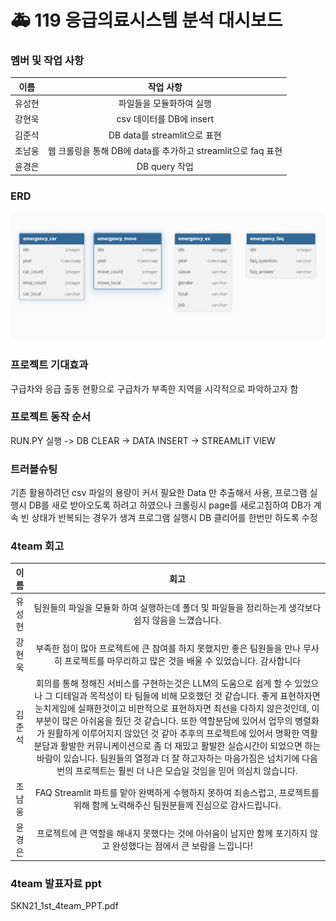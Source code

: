 # 🚑 119 응급의료시스템 분석 대시보드



### 멤버 및 작업 사항 

| 이름   | 작업 사항            |  
|:-----:|:---------------:|
| 유성현 | 파일들을 모듈화하여 실행| 
| 강현욱 | csv 데이터를 DB에 insert | 
| 김준석 | DB data를 streamlit으로 표현| 
| 조남웅 | 웹 크롤링을 통해 DB에 data를 추가하고 streamlit으로 faq 표현| 
| 윤경은 | DB query 작업  | 


### ERD
![ERD diagram](DATA/erd.png)


### 프로젝트 기대효과
구급차와 응급 출동 현황으로 구급차가 부족한 지역을 시각적으로 파악하고자 함 


### 프로젝트 동작 순서

RUN.PY 실행 -> DB CLEAR -> DATA INSERT -> STREAMLIT VIEW

### 트러블슈팅
기존 활용하려던 csv 파일의 용량이 커서 필요한 Data 만 추출해서 사용,
프로그램 실행시 DB를 새로 받아오도록 하려고 하였으나 크롤링시 page를 새로고침하여 DB가 계속 빈 상태가 반복되는
경우가 생겨 프로그램 실행시 DB 클리어를 한번만 하도록 수정

### 4team 회고

| 이름   | 회고            |  
|:-----:|:---------------:|
| 유성현 | 팀원들의 파일을 모듈화 하여 실행하는데 폴더 및 파일들을 정리하는게 생각보다 쉽지 않음을 느꼈습니다.| 
| 강현욱 | 부족한 점이 많아 프로젝트에 큰 참여를 하지 못했지만 좋은 팀원들을 만나 무사히 프로젝트를 마무리하고 많은 것을 배울 수 있었습니다. 감사합니다  | 
| 김준석 | 회의를 통해 정해진 서비스를 구현하는것은 LLM의 도움으로 쉽게 할 수 있었으나 그 디테일과 목적성이 타 팀들에 비해 모호했던 것 같습니다. 좋게 표현하자면 눈치게임에 실패한것이고 비판적으로 표현하자면 최선을 다하지 않은것인데, 이 부분이 많은 아쉬움을 줬던 것 같습니다. 또한 역할분담에 있어서 업무의 병렬화가 원활하게 이루어지지 않았던 것 같아 추후의 프로젝트에 있어서 명확한 역활분담과 활발한 커뮤니케이션으로 좀 더 재밌고 활발한 실습시간이 되었으면 하는 바람이 있습니다. 팀원들의 열정과 더 잘 하고자하는 마음가짐은 넘치기에 다음번의 프로젝트는 훨씬 더 나은 모습일 것임을 믿어 의심치 않습니다. | 
| 조남웅 | FAQ Streamlit 파트를 맡아 완벽하게 수행하지 못하여 죄송스럽고, 프로젝트를 위해 함께 노력해주신 팀원분들께 진심으로 감사드립니다. | 
| 윤경은 |  프로젝트에 큰 역할을 해내지 못했다는 것에 아쉬움이 남지만 함께 포기하지 않고 완성했다는 점에서 큰 보람을 느낍니다!  | 

### 4team 발표자료 ppt

SKN21_1st_4team_PPT.pdf
